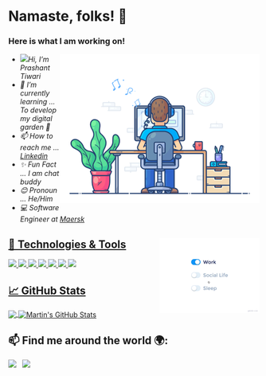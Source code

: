 # Namaste, folks! :pray:
### Here is what I am working on!
<img align='right' src="https://github.com/Prash14/Assignment/blob/master/OtherData/devImage.gif" width="400">
<p><em>
  <ul>
  <li> <img src="https://raw.githubusercontent.com/MartinHeinz/MartinHeinz/master/wave.gif" width="25px">Hi, I’m Prashant Tiwari</li>
  <li> 🌱 I’m currently learning ... To develop my digital garden 🌱</li>
  <li> 📫 How to reach me ... <a href="https://www.linkedin.com/in/prashant-tiwari-3a756912/">Linkedin</a></li>
  <li> ✨ Fun Fact ... I am chat buddy</li>
  <li> 😊 Pronoun ... He/Him </li>
  <li> 💻 Software Engineer at <a href="https://www.maersk.com/">Maersk</li>
</ul> </em></p>

<img src="https://github.com/Prash14/Assignment/blob/master/OtherData/WorkLifeBalance.gif" alt="side Image" align="right" width="200" height="auto" />

## 🔧 Technologies & Tools
![](https://img.shields.io/badge/OS-Windows-informational?style=flat&logo=linux&logoColor=white&color=2bbc8a)
![](https://img.shields.io/badge/Editor-VS-Code-informational?style=flat&logo=intellij-idea&logoColor=white&color=2bbc8a)
![](https://img.shields.io/badge/Code-C++-informational?style=flat&logo=c%2B%2B&logoColor=white&color=2bbc8a)
![](https://img.shields.io/badge/Code-Python-informational?style=flat&logo=python&logoColor=white&color=2bbc8a)
![](https://img.shields.io/badge/Code-JavaScript-informational?style=flat&logo=javascript&logoColor=white&color=2bbc8a)
![](https://img.shields.io/badge/Shell-Bash-informational?style=flat&logo=gnu-bash&logoColor=white&color=2bbc8a)
![](https://img.shields.io/badge/Cloud-Azure-informational?style=flat&logo=azure-devops&logoColor=white&color=2bbc8a)

## &#x1f4c8; GitHub Stats

<a href="https://github.com/Prash14/Prash14">
  <img align="center" src="https://github-readme-stats.vercel.app/api/top-langs/?username=Prash14&hide=java,html,tex&title_color=ffffff&text_color=c9cacc&icon_color=2bbc8a&bg_color=1d1f21&langs_count=3" />
</a>
<a href="https://github.com/Prash14/Prash14">
  <img align="center" src="https://github-readme-stats.vercel.app/api?username=Prash14&show_icons=true&line_height=27&count_private=true&title_color=ffffff&text_color=c9cacc&icon_color=2bbc8a&bg_color=1d1f21" alt="Martin's GitHub Stats" />
</a> 

 ## 📫 Find me around the world 🌍:
  
  [<img src="https://img.icons8.com/color/48/000000/linkedin.png" width="3.5%"/>](https://www.linkedin.com/in/prashant-tiwari-3a756912)  &nbsp; <a href="mailto:prashantsitm@gmail.com"> <img src="https://img.icons8.com/fluent/48/000000/gmail.png" width="3.5%"/>
